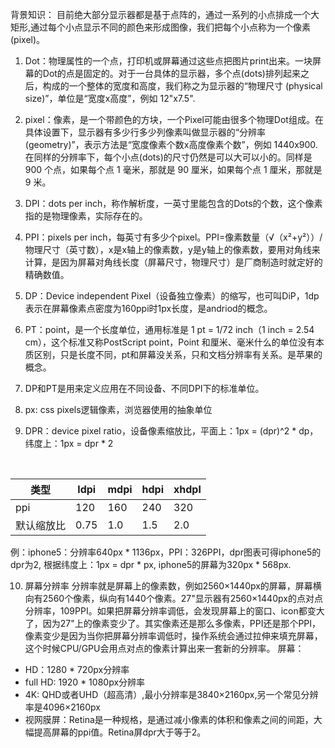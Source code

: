 背景知识：
目前绝大部分显示器都是基于点阵的，通过一系列的小点排成一个大矩形,通过每个小点显示不同的颜色来形成图像，我们把每个小点称为一个像素 (pixel)。  

1. Dot：物理属性的一个点，打印机或屏幕通过这些点把图片print出来。一块屏幕的Dot的点是固定的。对于一台具体的显示器，多个点(dots)排列起来之后，构成的一个整体的宽度和高度，我们称之为显示器的“物理尺寸 (physical size)”，单位是“宽度x高度”，例如 12"x7.5".

2. pixel：像素，是一个带颜色的方块，一个Pixel可能由很多个物理Dot组成。在具体设置下，显示器有多少行多少列像素叫做显示器的“分辨率 (geometry)”，表示方法是“宽度像素个数x高度像素个数”，例如 1440x900.在同样的分辨率下，每个小点(dots)的尺寸仍然是可以大可以小的。同样是 900 个点，如果每个点 1 毫米，那就是 90 厘米，如果每个点 1 厘米，那就是 9 米。

3. DPI：dots per inch，称作解析度，一英寸里能包含的Dots的个数，这个像素指的是物理像素，实际存在的。

4. PPI：pixels per inch，每英寸有多少个pixel。PPI=像素数量（√（x²+y²））/物理尺寸（英寸数），x是x轴上的像素数，y是y轴上的像素数，要用对角线来计算，是因为屏幕对角线长度（屏幕尺寸，物理尺寸）是厂商制造时就定好的精确数值。

5. DP：Device independent Pixel（设备独立像素）的缩写，也可叫DiP，1dp表示在屏幕像素点密度为160ppi时1px长度，是andriod的概念。 

6. PT：point，是一个长度单位，通用标准是 1 pt = 1/72 inch（1 inch = 2.54 cm），这个标准又称PostScript point，Point 和厘米、毫米什么的单位没有本质区别，只是长度不同，pt和屏幕没关系，只和文档分辨率有关系。是苹果的概念。

7. DP和PT是用来定义应用在不同设备、不同DPI下的标准单位。

8. px: css pixels逻辑像素，浏览器使用的抽象单位

9. DPR：device pixel ratio，设备像素缩放比，平面上：1px = (dpr)^2 * dp，纬度上：1px = dpr * 2
<table>
    <thead>
        <tr>
            <th>类型</th>
            <th>ldpi</th>
            <th>mdpi</th>
            <th>hdpi</th>
            <th>xhdpl</th>
           </tr>
    </thead>
    <tbody>
        <tr>
            <td>ppi</td>
            <td>120</td>
            <td>160</td>
            <td>240</td>
            <td>320</td>
        </tr>
        <tr>
            <td>默认缩放比</td>
            <td>0.75</td>
            <td>1.0</td>
            <td>1.5</td>
            <td>2.0</td>
        </tr>
    </tbody>
</table>
例：iphone5：分辨率640px * 1136px，PPI：326PPI，dpr图表可得iphone5的dpr为2, 根据纬度上：1px = dpr *  px, iphone5的屏幕为320px * 568px.  

10. 屏幕分辨率
分辨率就是屏幕上的像素数，例如2560×1440px的屏幕，屏幕横向有2560个像素，纵向有1440个像素。27"显示器有2560×1440px的点对点分辨率，109PPI。如果把屏幕分辨率调低，会发现屏幕上的窗口、icon都变大了，因为27"上的像素变少了。其实像素还是那么多像素，PPI还是那个PPI，像素变少是因为当你把屏幕分辨率调低时，操作系统会通过拉伸来填充屏幕，这个时候CPU/GPU会用点对点的像素计算出来一套新的分辨率。
屏幕：
* HD：1280 * 720px分辨率
* full HD: 1920 * 1080px分辨率
* 4K: QHD或者UHD（超高清）,最小分辨率是3840×2160px,另一个常见分辨率是4096×2160px
* 视网膜屏：Retina是一种规格，是通过减小像素的体积和像素之间的间距，大幅提高屏幕的ppi值。Retina屏dpr大于等于2。

